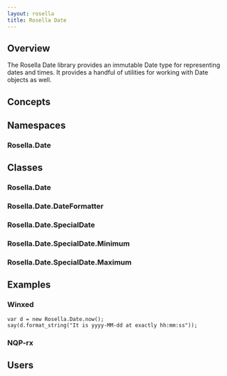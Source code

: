 ```yaml
---
layout: rosella
title: Rosella Date
---
```


## Overview

The Rosella Date library provides an immutable Date type for representing
dates and times. It provides a handful of utilities for working with Date
objects as well.

## Concepts

## Namespaces

### Rosella.Date

## Classes

### Rosella.Date

### Rosella.Date.DateFormatter

### Rosella.Date.SpecialDate

### Rosella.Date.SpecialDate.Minimum

### Rosella.Date.SpecialDate.Maximum

## Examples

### Winxed

    var d = new Rosella.Date.now();
    say(d.format_string("It is yyyy-MM-dd at exactly hh:mm:ss"));

### NQP-rx

## Users
